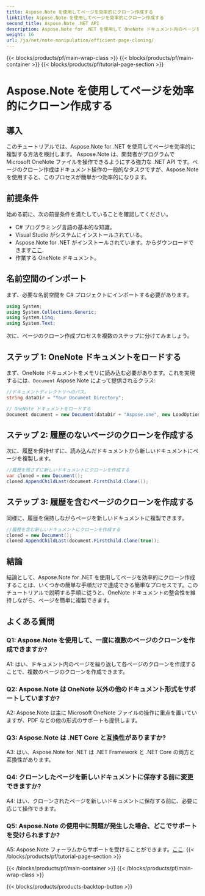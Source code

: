 ```yaml
---
title: Aspose.Note を使用してページを効率的にクローン作成する
linktitle: Aspose.Note を使用してページを効率的にクローン作成する
second_title: Aspose.Note .NET API
description: Aspose.Note for .NET を使用して OneNote ドキュメント内のページを効率的に複製する方法を学びます。簡単に実装するには、ステップバイステップのチュートリアルに従ってください。
weight: 16
url: /ja/net/note-manipulation/efficient-page-cloning/
---
```


{{< blocks/products/pf/main-wrap-class >}}
{{< blocks/products/pf/main-container >}}
{{< blocks/products/pf/tutorial-page-section >}}

# Aspose.Note を使用してページを効率的にクローン作成する

## 導入

このチュートリアルでは、Aspose.Note for .NET を使用してページを効率的に複製する方法を検討します。 Aspose.Note は、開発者がプログラムで Microsoft OneNote ファイルを操作できるようにする強力な .NET API です。ページのクローン作成はドキュメント操作の一般的なタスクですが、Aspose.Note を使用すると、このプロセスが簡単かつ効率的になります。

## 前提条件

始める前に、次の前提条件を満たしていることを確認してください。

- C# プログラミング言語の基本的な知識。
- Visual Studio がシステムにインストールされている。
-  Aspose.Note for .NET がインストールされています。からダウンロードできます[ここ](https://releases.aspose.com/note/net/).
- 作業する OneNote ドキュメント。

## 名前空間のインポート

まず、必要な名前空間を C# プロジェクトにインポートする必要があります。

```csharp
using System;
using System.Collections.Generic;
using System.Linq;
using System.Text;
```

次に、ページのクローン作成プロセスを複数のステップに分けてみましょう。

## ステップ 1: OneNote ドキュメントをロードする

まず、OneNote ドキュメントをメモリに読み込む必要があります。これを実現するには、`Document` Aspose.Note によって提供されるクラス:

```csharp
//ドキュメントディレクトリへのパス。
string dataDir = "Your Document Directory";

// OneNote ドキュメントをロードする
Document document = new Document(dataDir + "Aspose.one", new LoadOptions { LoadHistory = true });
```

## ステップ 2: 履歴のないページのクローンを作成する

次に、履歴を保持せずに、読み込んだドキュメントから新しいドキュメントにページを複製します。

```csharp
//履歴を残さずに新しいドキュメントにクローンを作成する
var cloned = new Document();
cloned.AppendChildLast(document.FirstChild.Clone());
```

## ステップ 3: 履歴を含むページのクローンを作成する

同様に、履歴を保持しながらページを新しいドキュメントに複製できます。

```csharp
//履歴を含む新しいドキュメントにクローンを作成する
cloned = new Document();
cloned.AppendChildLast(document.FirstChild.Clone(true));
```

## 結論

結論として、Aspose.Note for .NET を使用してページを効率的にクローン作成することは、いくつかの簡単な手順だけで達成できる簡単なプロセスです。このチュートリアルで説明する手順に従うと、OneNote ドキュメントの整合性を維持しながら、ページを簡単に複製できます。

## よくある質問

### Q1: Aspose.Note を使用して、一度に複数のページのクローンを作成できますか?

A1: はい、ドキュメント内のページを繰り返して各ページのクローンを作成することで、複数のページのクローンを作成できます。

### Q2: Aspose.Note は OneNote 以外の他のドキュメント形式をサポートしていますか?

A2: Aspose.Note は主に Microsoft OneNote ファイルの操作に重点を置いていますが、PDF などの他の形式のサポートも提供します。

### Q3: Aspose.Note は .NET Core と互換性がありますか?

A3: はい、Aspose.Note for .NET は .NET Framework と .NET Core の両方と互換性があります。

### Q4: クローンしたページを新しいドキュメントに保存する前に変更できますか?

A4: はい、クローンされたページを新しいドキュメントに保存する前に、必要に応じて操作できます。

### Q5: Aspose.Note の使用中に問題が発生した場合、どこでサポートを受けられますか?

 A5: Aspose.Note フォーラムからサポートを受けることができます。[ここ](https://forum.aspose.com/c/note/28).
{{< /blocks/products/pf/tutorial-page-section >}}

{{< /blocks/products/pf/main-container >}}
{{< /blocks/products/pf/main-wrap-class >}}

{{< blocks/products/products-backtop-button >}}
